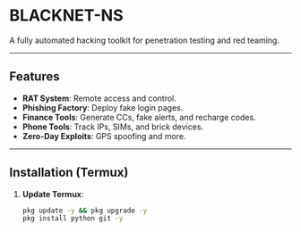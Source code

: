 # BLACKNET-NS  
A fully automated hacking toolkit for penetration testing and red teaming.  

---

## Features  
- **RAT System**: Remote access and control.  
- **Phishing Factory**: Deploy fake login pages.  
- **Finance Tools**: Generate CCs, fake alerts, and recharge codes.  
- **Phone Tools**: Track IPs, SIMs, and brick devices.  
- **Zero-Day Exploits**: GPS spoofing and more.  

---

## Installation (Termux)  
1. **Update Termux**:  
   ```bash  
   pkg update -y && pkg upgrade -y
   pkg install python git -y  
     
